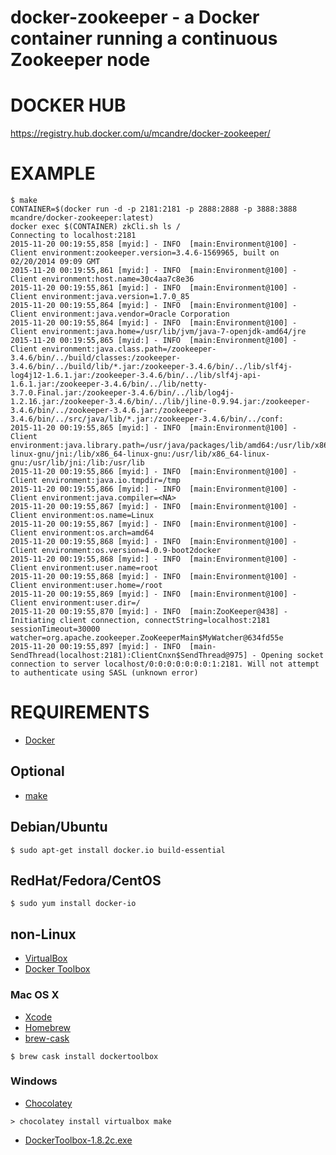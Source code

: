 # docker-zookeeper - a Docker container running a continuous Zookeeper node

# DOCKER HUB

https://registry.hub.docker.com/u/mcandre/docker-zookeeper/

# EXAMPLE

```
$ make
CONTAINER=$(docker run -d -p 2181:2181 -p 2888:2888 -p 3888:3888 mcandre/docker-zookeeper:latest)
docker exec $(CONTAINER) zkCli.sh ls /
Connecting to localhost:2181
2015-11-20 00:19:55,858 [myid:] - INFO  [main:Environment@100] - Client environment:zookeeper.version=3.4.6-1569965, built on 02/20/2014 09:09 GMT
2015-11-20 00:19:55,861 [myid:] - INFO  [main:Environment@100] - Client environment:host.name=30c4aa7c8e36
2015-11-20 00:19:55,861 [myid:] - INFO  [main:Environment@100] - Client environment:java.version=1.7.0_85
2015-11-20 00:19:55,864 [myid:] - INFO  [main:Environment@100] - Client environment:java.vendor=Oracle Corporation
2015-11-20 00:19:55,864 [myid:] - INFO  [main:Environment@100] - Client environment:java.home=/usr/lib/jvm/java-7-openjdk-amd64/jre
2015-11-20 00:19:55,865 [myid:] - INFO  [main:Environment@100] - Client environment:java.class.path=/zookeeper-3.4.6/bin/../build/classes:/zookeeper-3.4.6/bin/../build/lib/*.jar:/zookeeper-3.4.6/bin/../lib/slf4j-log4j12-1.6.1.jar:/zookeeper-3.4.6/bin/../lib/slf4j-api-1.6.1.jar:/zookeeper-3.4.6/bin/../lib/netty-3.7.0.Final.jar:/zookeeper-3.4.6/bin/../lib/log4j-1.2.16.jar:/zookeeper-3.4.6/bin/../lib/jline-0.9.94.jar:/zookeeper-3.4.6/bin/../zookeeper-3.4.6.jar:/zookeeper-3.4.6/bin/../src/java/lib/*.jar:/zookeeper-3.4.6/bin/../conf:
2015-11-20 00:19:55,865 [myid:] - INFO  [main:Environment@100] - Client environment:java.library.path=/usr/java/packages/lib/amd64:/usr/lib/x86_64-linux-gnu/jni:/lib/x86_64-linux-gnu:/usr/lib/x86_64-linux-gnu:/usr/lib/jni:/lib:/usr/lib
2015-11-20 00:19:55,866 [myid:] - INFO  [main:Environment@100] - Client environment:java.io.tmpdir=/tmp
2015-11-20 00:19:55,866 [myid:] - INFO  [main:Environment@100] - Client environment:java.compiler=<NA>
2015-11-20 00:19:55,867 [myid:] - INFO  [main:Environment@100] - Client environment:os.name=Linux
2015-11-20 00:19:55,867 [myid:] - INFO  [main:Environment@100] - Client environment:os.arch=amd64
2015-11-20 00:19:55,868 [myid:] - INFO  [main:Environment@100] - Client environment:os.version=4.0.9-boot2docker
2015-11-20 00:19:55,868 [myid:] - INFO  [main:Environment@100] - Client environment:user.name=root
2015-11-20 00:19:55,868 [myid:] - INFO  [main:Environment@100] - Client environment:user.home=/root
2015-11-20 00:19:55,869 [myid:] - INFO  [main:Environment@100] - Client environment:user.dir=/
2015-11-20 00:19:55,870 [myid:] - INFO  [main:ZooKeeper@438] - Initiating client connection, connectString=localhost:2181 sessionTimeout=30000 watcher=org.apache.zookeeper.ZooKeeperMain$MyWatcher@634fd55e
2015-11-20 00:19:55,897 [myid:] - INFO  [main-SendThread(localhost:2181):ClientCnxn$SendThread@975] - Opening socket connection to server localhost/0:0:0:0:0:0:0:1:2181. Will not attempt to authenticate using SASL (unknown error)
```

# REQUIREMENTS

* [Docker](https://www.docker.com/)

## Optional

* [make](http://www.gnu.org/software/make/)

## Debian/Ubuntu

```
$ sudo apt-get install docker.io build-essential
```

## RedHat/Fedora/CentOS

```
$ sudo yum install docker-io
```

## non-Linux

* [VirtualBox](https://www.virtualbox.org/)
* [Docker Toolbox](https://www.docker.com/toolbox)

### Mac OS X

* [Xcode](http://itunes.apple.com/us/app/xcode/id497799835?ls=1&mt=12)
* [Homebrew](http://brew.sh/)
* [brew-cask](http://caskroom.io/)

```
$ brew cask install dockertoolbox
```

### Windows

* [Chocolatey](https://chocolatey.org/)

```
> chocolatey install virtualbox make
```

* [DockerToolbox-1.8.2c.exe](https://github.com/docker/toolbox/releases/download/v1.8.2c/DockerToolbox-1.8.2c.exe)
